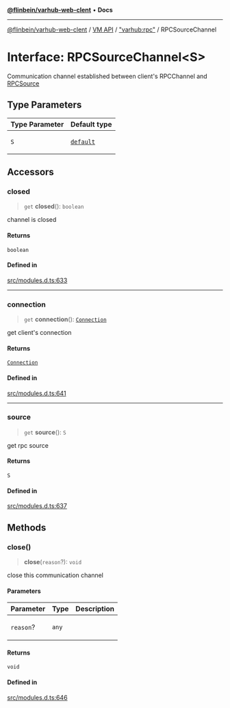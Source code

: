 [**@flinbein/varhub-web-clent**](../../../../README.md) • **Docs**

***

[@flinbein/varhub-web-clent](../../../../README.md) / [VM API](../../../README.md) / ["varhub:rpc"](../README.md) / RPCSourceChannel

# Interface: RPCSourceChannel\<S\>

Communication channel established between client's RPCChannel and [RPCSource](../classes/default.md)

## Type Parameters

<table>
<thead>
<tr>
<th>Type Parameter</th>
<th>Default type</th>
</tr>
</thead>
<tbody>
<tr>
<td>

`S`

</td>
<td>

[`default`](../classes/default.md)

</td>
</tr>
</tbody>
</table>

## Accessors

### closed

> `get` **closed**(): `boolean`

channel is closed

#### Returns

`boolean`

#### Defined in

[src/modules.d.ts:633](https://github.com/flinbein/varhub-web-client/blob/44cee252b4129e1cf923ce27478727106d4f6662/src/modules.d.ts#L633)

***

### connection

> `get` **connection**(): [`Connection`](../../varhub:room/interfaces/Connection.md)

get client's connection

#### Returns

[`Connection`](../../varhub:room/interfaces/Connection.md)

#### Defined in

[src/modules.d.ts:641](https://github.com/flinbein/varhub-web-client/blob/44cee252b4129e1cf923ce27478727106d4f6662/src/modules.d.ts#L641)

***

### source

> `get` **source**(): `S`

get rpc source

#### Returns

`S`

#### Defined in

[src/modules.d.ts:637](https://github.com/flinbein/varhub-web-client/blob/44cee252b4129e1cf923ce27478727106d4f6662/src/modules.d.ts#L637)

## Methods

### close()

> **close**(`reason`?): `void`

close this communication channel

#### Parameters

<table>
<thead>
<tr>
<th>Parameter</th>
<th>Type</th>
<th>Description</th>
</tr>
</thead>
<tbody>
<tr>
<td>

`reason`?

</td>
<td>

`any`

</td>
<td>

</td>
</tr>
</tbody>
</table>

#### Returns

`void`

#### Defined in

[src/modules.d.ts:646](https://github.com/flinbein/varhub-web-client/blob/44cee252b4129e1cf923ce27478727106d4f6662/src/modules.d.ts#L646)
